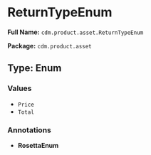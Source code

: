 # ReturnTypeEnum

**Full Name:** `cdm.product.asset.ReturnTypeEnum`

**Package:** `cdm.product.asset`

## Type: Enum

### Values

- `Price`
- `Total`
### Annotations

- **RosettaEnum**

